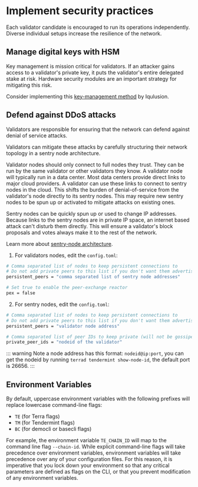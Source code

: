 # Implement security practices

Each validator candidate is encouraged to run its operations independently. Diverse individual setups increase the resilience of the network.

## Manage digital keys with HSM

Key management is mission critical for validators. If an attacker gains access to a validator's private key, it puts the validator's entire delegated stake at risk. Hardware security modules are an important strategy for mitigating this risk.

Consider implementing this [key-management method](https://github.com/iqlusioninc/tmkms) by Iqulusion.

## Defend against DDoS attacks

Validators are responsible for ensuring that the network can defend against denial of service attacks.

Validators can mitigate these attacks by carefully structuring their network topology in a sentry node architecture.

Validator nodes should only connect to full nodes they trust. They can be run by the same validator or other validators they know. A validator node will typically run in a data center. Most data centers provide direct links to major cloud providers. A validator can use these links to connect to sentry nodes in the cloud. This shifts the burden of denial-of-service from the validator's node directly to its sentry nodes. This may require new sentry nodes to be spun up or activated to mitigate attacks on existing ones.

Sentry nodes can be quickly spun up or used to change IP addresses. Because links to the sentry nodes are in private IP space, an internet based attack can't disturb them directly. This will ensure a validator's block proposals and votes always make it to the rest of the network.

Learn more about [sentry-node architecture](https://forum.cosmos.network/t/sentry-node-architecture-overview/454).

1. For validators nodes, edit the `config.toml`:

```bash
# Comma separated list of nodes to keep persistent connections to
# Do not add private peers to this list if you don't want them advertised
persistent_peers = "comma separated list of sentry node addresses"

# Set true to enable the peer-exchange reactor
pex = false
```

2. For sentry nodes, edit the `config.toml`:

```bash
# Comma separated list of nodes to keep persistent connections to
# Do not add private peers to this list if you don't want them advertised
persistent_peers = "validator node address"

# Comma separated list of peer IDs to keep private (will not be gossiped to other peers)
private_peer_ids = "nodeid of the validator"
```

::: warning Note a node address has this format: `nodeid@ip:port`, you can get the nodeid by running `terrad tendermint show-node-id`, the default port is 26656. :::

## Environment Variables

By default, uppercase environment variables with the following prefixes will replace lowercase command-line flags:

- `TE` \(for Terra flags\)
- `TM` \(for Tendermint flags\)
- `BC` \(for democli or basecli flags\)

For example, the environment variable `TE_CHAIN_ID` will map to the command line flag `--chain-id`. While explicit command-line flags will take precedence over environment variables, environment variables will take precedence over any of your configuration files. For this reason, it is imperative that you lock down your environment so that any critical parameters are defined as flags on the CLI, or that you prevent modification of any environment variables.
